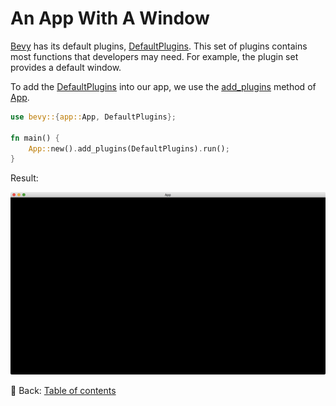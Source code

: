 # An App With A Window

[Bevy](https://bevyengine.org/) has its default plugins, [DefaultPlugins](https://docs.rs/bevy/latest/bevy/struct.DefaultPlugins.html).
This set of plugins contains most functions that developers may need.
For example, the plugin set provides a default window.

To add the [DefaultPlugins](https://docs.rs/bevy/latest/bevy/struct.DefaultPlugins.html) into our app, we use the [add_plugins](https://docs.rs/bevy/latest/bevy/app/struct.App.html#method.add_plugins) method of [App](https://docs.rs/bevy/latest/bevy/app/struct.App.html).

```rust
use bevy::{app::App, DefaultPlugins};

fn main() {
    App::new().add_plugins(DefaultPlugins).run();
}
```

Result:

![An App With A Window](./pic/an_app_with_a_window.png)

<!-- :arrow_right:  Next:  -->

:blue_book: Back: [Table of contents](./../README.md)
